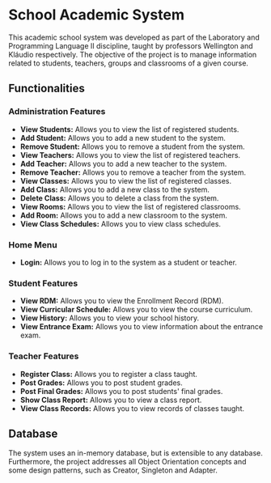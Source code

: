 # School Academic System

This academic school system was developed as part of the Laboratory and Programming Language II discipline, taught by professors Wellington and Kláudio respectively. The objective of the project is to manage information related to students, teachers, groups and classrooms of a given course.

## Functionalities

### Administration Features

- **View Students:** Allows you to view the list of registered students.
- **Add Student:** Allows you to add a new student to the system.
- **Remove Student:** Allows you to remove a student from the system.
- **View Teachers:** Allows you to view the list of registered teachers.
- **Add Teacher:** Allows you to add a new teacher to the system.
- **Remove Teacher:** Allows you to remove a teacher from the system.
- **View Classes:** Allows you to view the list of registered classes.
- **Add Class:** Allows you to add a new class to the system.
- **Delete Class:** Allows you to delete a class from the system.
- **View Rooms:** Allows you to view the list of registered classrooms.
- **Add Room:** Allows you to add a new classroom to the system.
- **View Class Schedules:** Allows you to view class schedules.

### Home Menu

- **Login:** Allows you to log in to the system as a student or teacher.

### Student Features

- **View RDM:** Allows you to view the Enrollment Record (RDM).
- **View Curricular Schedule:** Allows you to view the course curriculum.
- **View History:** Allows you to view your school history.
- **View Entrance Exam:** Allows you to view information about the entrance exam.

### Teacher Features

- **Register Class:** Allows you to register a class taught.
- **Post Grades:** Allows you to post student grades.
- **Post Final Grades:** Allows you to post students' final grades.
- **Show Class Report:** Allows you to view a class report.
- **View Class Records:** Allows you to view records of classes taught.

## Database

The system uses an in-memory database, but is extensible to any database. Furthermore, the project addresses all Object Orientation concepts and some design patterns, such as Creator, Singleton and Adapter.
